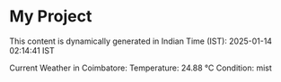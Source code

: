# My Project

This content is dynamically generated in Indian Time (IST): 2025-01-14 02:14:41 IST


Current Weather in Coimbatore:
Temperature: 24.88 °C
Condition: mist
